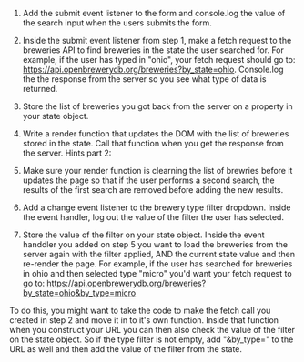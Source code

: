 1. Add the submit event listener to the form and console.log the value of the search input when the users submits the form.

2. Inside the submit event listener from step 1, make a fetch request to the breweries API to find breweries in the state the user searched for. For example, if the user has typed in "ohio", your fetch request should go to: https://api.openbrewerydb.org/breweries?by_state=ohio. Console.log the the response from the server so you see what type of data is returned.

3. Store the list of breweries you got back from the server on a property in your state object.

4. Write a render function that updates the DOM with the list of breweries stored in the state. Call that function when you get the response from the server. 
Hints part 2:


5. Make sure your render function is clearning the list of brewries before it updates the page so that if the user performs a second search, the results of the first search are removed before adding the new results.

5. Add a change event listener to the brewery type filter dropdown. Inside the event handler, log out the value of the filter the user has selected. 

6. Store the value of the filter on your state object. Inside the event handdler you added on step 5 you want to load the breweries from the server again with the filter applied, AND the current state value and then re-render the page. For example, if the user has searched for breweries in ohio and then selected type "micro" you'd want your fetch request to go to: https://api.openbrewerydb.org/breweries?by_state=ohio&by_type=micro

To do this, you might want to take the code to make the fetch call you created in step 2 and move it in to it's own function. Inside that function when you construct your URL you can then also check the value of the filter on the state object. So if the type filter is not empty, add "&by_type=" to the URL as well and then add the value of the filter from the state. 